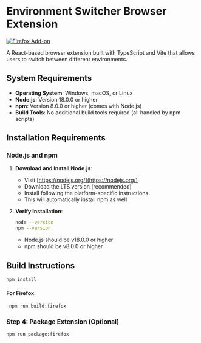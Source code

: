 
# Environment Switcher Browser Extension

[![Firefox Add-on](https://img.shields.io/amo/v/project-environment-switcher?logo=firefox-browser)](https://addons.mozilla.org/en-US/firefox/addon/project-environment-switcher/)

A React-based browser extension built with TypeScript and Vite that allows users to switch between different environments.

## System Requirements

- **Operating System**: Windows, macOS, or Linux
- **Node.js**: Version 18.0.0 or higher
- **npm**: Version 8.0.0 or higher (comes with Node.js)
- **Build Tools**: No additional build tools required (all handled by npm scripts)

## Installation Requirements

### Node.js and npm

1. **Download and Install Node.js**:
    - Visit [https://nodejs.org/](https://nodejs.org/)
    - Download the LTS version (recommended)
    - Install following the platform-specific instructions
    - This will automatically install npm as well

2. **Verify Installation**:
   ```bash
   node --version
   npm --version
   ```
    - Node.js should be v18.0.0 or higher
    - npm should be v8.0.0 or higher

## Build Instructions

```bash
npm install
```

#### For Firefox:

```bash
 npm run build:firefox
```

### Step 4: Package Extension (Optional)

```bash
npm run package:firefox
```
